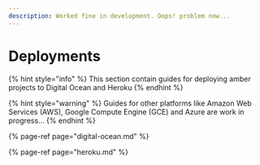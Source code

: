 ```yaml
---
description: Worked fine in development. Oops! problem now...
---
```


# Deployments

{% hint style="info" %}
This section contain guides for deploying amber projects to Digital Ocean and Heroku
{% endhint %}

{% hint style="warning" %}
Guides for other platforms like Amazon Web Services \(AWS\), Google Compute Engine \(GCE\) and Azure are work in progress...
{% endhint %}

{% page-ref page="digital-ocean.md" %}

{% page-ref page="heroku.md" %}
